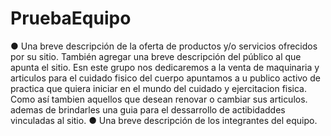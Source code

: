 # PruebaEquipo
● Una breve descripción de la oferta de productos y/o servicios ofrecidos por su
sitio. También agregar una breve descripción del público al que apunta el sitio.
Esn este grupo nos dedicaremos a la venta de maquinaria y articulos para el cuidado fisico del cuerpo
apuntamos a u publico activo de practica que quiera iniciar en el mundo del cuidado y ejercitacion fisica. Como así tambien aquellos que desean renovar o cambiar sus articulos.
ademas de brindarles una guia para el dessarrollo de actibidaddes vinculadas al sitio. 
● Una breve descripción de los integrantes del equipo.
